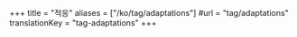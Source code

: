 +++
title = "적응"
aliases = ["/ko/tag/adaptations"]
#url = "tag/adaptations"
translationKey = "tag-adaptations"
+++
